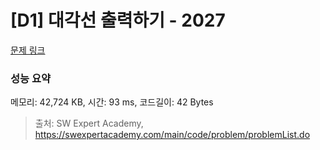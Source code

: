 # [D1] 대각선 출력하기 - 2027 

[문제 링크](https://swexpertacademy.com/main/code/problem/problemDetail.do?contestProbId=AV5QFuZ6As0DFAUq) 

### 성능 요약

메모리: 42,724 KB, 시간: 93 ms, 코드길이: 42 Bytes



> 출처: SW Expert Academy, https://swexpertacademy.com/main/code/problem/problemList.do